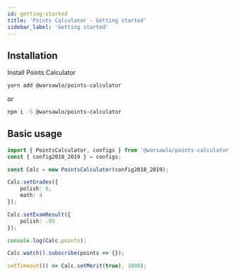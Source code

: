 ```yaml
---
id: getting-started
title: 'Points Calculator - Getting started'
sidebar_label: 'Getting started'
---
```


## Installation

Install Points Calculator
```bash
yarn add @warsawlo/points-calculator
```
or
```bash
npm i -S @warsawlo/points-calculator
```

## Basic usage

```typescript
import { PointsCalculator, configs } from '@warsawlo/points-calculator';
const { config2018_2019 } = configs;

const Calc = new PointsCalculator(config2018_2019);

Calc.setGrades({
	polish: 6,
	math: 4
});

Calc.setExamResult({
	polish: .95
});

console.log(Calc.points);

Calc.watch().subscribe(points => {});

setTimeout(() => Calc.setMerit(true), 1000);
```


